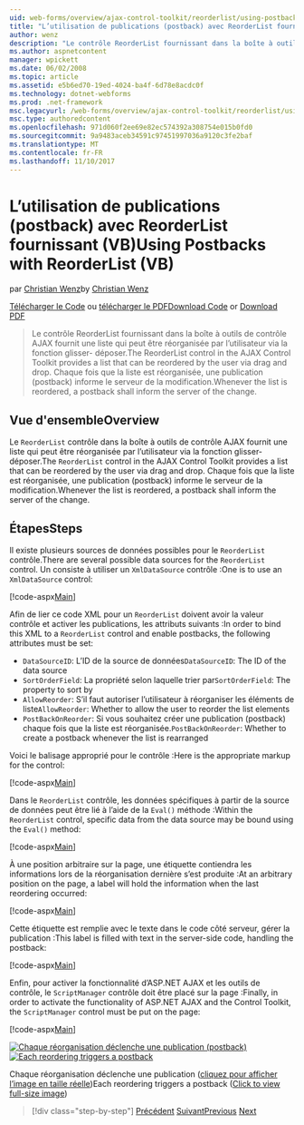 ```yaml
---
uid: web-forms/overview/ajax-control-toolkit/reorderlist/using-postbacks-with-reorderlist-vb
title: "L’utilisation de publications (postback) avec ReorderList fournissant (VB) | Documents Microsoft"
author: wenz
description: "Le contrôle ReorderList fournissant dans la boîte à outils de contrôle AJAX fournit une liste qui peut être réorganisée par l’utilisateur via la fonction glisser- déposer. Chaque fois que la liste est réorganisée, un bon de commande en cours..."
ms.author: aspnetcontent
manager: wpickett
ms.date: 06/02/2008
ms.topic: article
ms.assetid: e5b6ed70-19ed-4024-ba4f-6d78e8acdc0f
ms.technology: dotnet-webforms
ms.prod: .net-framework
msc.legacyurl: /web-forms/overview/ajax-control-toolkit/reorderlist/using-postbacks-with-reorderlist-vb
msc.type: authoredcontent
ms.openlocfilehash: 971d060f2ee69e82ec574392a308754e015b0fd0
ms.sourcegitcommit: 9a9483aceb34591c97451997036a9120c3fe2baf
ms.translationtype: MT
ms.contentlocale: fr-FR
ms.lasthandoff: 11/10/2017
---
```

<a name="using-postbacks-with-reorderlist-vb"></a><span data-ttu-id="dcd3e-104">L’utilisation de publications (postback) avec ReorderList fournissant (VB)</span><span class="sxs-lookup"><span data-stu-id="dcd3e-104">Using Postbacks with ReorderList (VB)</span></span>
====================
<span data-ttu-id="dcd3e-105">par [Christian Wenz](https://github.com/wenz)</span><span class="sxs-lookup"><span data-stu-id="dcd3e-105">by [Christian Wenz](https://github.com/wenz)</span></span>

<span data-ttu-id="dcd3e-106">[Télécharger le Code](http://download.microsoft.com/download/9/3/f/93f8daea-bebd-4821-833b-95205389c7d0/ReorderList4.vb.zip) ou [télécharger le PDF](http://download.microsoft.com/download/2/d/c/2dc10e34-6983-41d4-9c08-f78f5387d32b/reorderlist4VB.pdf)</span><span class="sxs-lookup"><span data-stu-id="dcd3e-106">[Download Code](http://download.microsoft.com/download/9/3/f/93f8daea-bebd-4821-833b-95205389c7d0/ReorderList4.vb.zip) or [Download PDF](http://download.microsoft.com/download/2/d/c/2dc10e34-6983-41d4-9c08-f78f5387d32b/reorderlist4VB.pdf)</span></span>

> <span data-ttu-id="dcd3e-107">Le contrôle ReorderList fournissant dans la boîte à outils de contrôle AJAX fournit une liste qui peut être réorganisée par l’utilisateur via la fonction glisser- déposer.</span><span class="sxs-lookup"><span data-stu-id="dcd3e-107">The ReorderList control in the AJAX Control Toolkit provides a list that can be reordered by the user via drag and drop.</span></span> <span data-ttu-id="dcd3e-108">Chaque fois que la liste est réorganisée, une publication (postback) informe le serveur de la modification.</span><span class="sxs-lookup"><span data-stu-id="dcd3e-108">Whenever the list is reordered, a postback shall inform the server of the change.</span></span>


## <a name="overview"></a><span data-ttu-id="dcd3e-109">Vue d'ensemble</span><span class="sxs-lookup"><span data-stu-id="dcd3e-109">Overview</span></span>

<span data-ttu-id="dcd3e-110">Le `ReorderList` contrôle dans la boîte à outils de contrôle AJAX fournit une liste qui peut être réorganisée par l’utilisateur via la fonction glisser- déposer.</span><span class="sxs-lookup"><span data-stu-id="dcd3e-110">The `ReorderList` control in the AJAX Control Toolkit provides a list that can be reordered by the user via drag and drop.</span></span> <span data-ttu-id="dcd3e-111">Chaque fois que la liste est réorganisée, une publication (postback) informe le serveur de la modification.</span><span class="sxs-lookup"><span data-stu-id="dcd3e-111">Whenever the list is reordered, a postback shall inform the server of the change.</span></span>

## <a name="steps"></a><span data-ttu-id="dcd3e-112">Étapes</span><span class="sxs-lookup"><span data-stu-id="dcd3e-112">Steps</span></span>

<span data-ttu-id="dcd3e-113">Il existe plusieurs sources de données possibles pour le `ReorderList` contrôle.</span><span class="sxs-lookup"><span data-stu-id="dcd3e-113">There are several possible data sources for the `ReorderList` control.</span></span> <span data-ttu-id="dcd3e-114">Un consiste à utiliser un `XmlDataSource` contrôle :</span><span class="sxs-lookup"><span data-stu-id="dcd3e-114">One is to use an `XmlDataSource` control:</span></span>

[!code-aspx[Main](using-postbacks-with-reorderlist-vb/samples/sample1.aspx)]

<span data-ttu-id="dcd3e-115">Afin de lier ce code XML pour un `ReorderList` doivent avoir la valeur contrôle et activer les publications, les attributs suivants :</span><span class="sxs-lookup"><span data-stu-id="dcd3e-115">In order to bind this XML to a `ReorderList` control and enable postbacks, the following attributes must be set:</span></span>

- <span data-ttu-id="dcd3e-116">`DataSourceID`: L’ID de la source de données</span><span class="sxs-lookup"><span data-stu-id="dcd3e-116">`DataSourceID`: The ID of the data source</span></span>
- <span data-ttu-id="dcd3e-117">`SortOrderField`: La propriété selon laquelle trier par</span><span class="sxs-lookup"><span data-stu-id="dcd3e-117">`SortOrderField`: The property to sort by</span></span>
- <span data-ttu-id="dcd3e-118">`AllowReorder`: S’il faut autoriser l’utilisateur à réorganiser les éléments de liste</span><span class="sxs-lookup"><span data-stu-id="dcd3e-118">`AllowReorder`: Whether to allow the user to reorder the list elements</span></span>
- <span data-ttu-id="dcd3e-119">`PostBackOnReorder`: Si vous souhaitez créer une publication (postback) chaque fois que la liste est réorganisée.</span><span class="sxs-lookup"><span data-stu-id="dcd3e-119">`PostBackOnReorder`: Whether to create a postback whenever the list is rearranged</span></span>

<span data-ttu-id="dcd3e-120">Voici le balisage approprié pour le contrôle :</span><span class="sxs-lookup"><span data-stu-id="dcd3e-120">Here is the appropriate markup for the control:</span></span>

[!code-aspx[Main](using-postbacks-with-reorderlist-vb/samples/sample2.aspx)]

<span data-ttu-id="dcd3e-121">Dans le `ReorderList` contrôle, les données spécifiques à partir de la source de données peut être lié à l’aide de la `Eval()` méthode :</span><span class="sxs-lookup"><span data-stu-id="dcd3e-121">Within the `ReorderList` control, specific data from the data source may be bound using the `Eval()` method:</span></span>

[!code-aspx[Main](using-postbacks-with-reorderlist-vb/samples/sample3.aspx)]

<span data-ttu-id="dcd3e-122">À une position arbitraire sur la page, une étiquette contiendra les informations lors de la réorganisation dernière s’est produite :</span><span class="sxs-lookup"><span data-stu-id="dcd3e-122">At an arbitrary position on the page, a label will hold the information when the last reordering occurred:</span></span>

[!code-aspx[Main](using-postbacks-with-reorderlist-vb/samples/sample4.aspx)]

<span data-ttu-id="dcd3e-123">Cette étiquette est remplie avec le texte dans le code côté serveur, gérer la publication :</span><span class="sxs-lookup"><span data-stu-id="dcd3e-123">This label is filled with text in the server-side code, handling the postback:</span></span>

[!code-aspx[Main](using-postbacks-with-reorderlist-vb/samples/sample5.aspx)]

<span data-ttu-id="dcd3e-124">Enfin, pour activer la fonctionnalité d’ASP.NET AJAX et les outils de contrôle, le `ScriptManager` contrôle doit être placé sur la page :</span><span class="sxs-lookup"><span data-stu-id="dcd3e-124">Finally, in order to activate the functionality of ASP.NET AJAX and the Control Toolkit, the `ScriptManager` control must be put on the page:</span></span>

[!code-aspx[Main](using-postbacks-with-reorderlist-vb/samples/sample6.aspx)]


<span data-ttu-id="dcd3e-125">[![Chaque réorganisation déclenche une publication (postback)](using-postbacks-with-reorderlist-vb/_static/image2.png)](using-postbacks-with-reorderlist-vb/_static/image1.png)</span><span class="sxs-lookup"><span data-stu-id="dcd3e-125">[![Each reordering triggers a postback](using-postbacks-with-reorderlist-vb/_static/image2.png)](using-postbacks-with-reorderlist-vb/_static/image1.png)</span></span>

<span data-ttu-id="dcd3e-126">Chaque réorganisation déclenche une publication ([cliquez pour afficher l’image en taille réelle](using-postbacks-with-reorderlist-vb/_static/image3.png))</span><span class="sxs-lookup"><span data-stu-id="dcd3e-126">Each reordering triggers a postback ([Click to view full-size image](using-postbacks-with-reorderlist-vb/_static/image3.png))</span></span>

>[!div class="step-by-step"]
<span data-ttu-id="dcd3e-127">[Précédent](drag-and-drop-via-reorderlist-cs.md)
[Suivant](drag-and-drop-via-reorderlist-vb.md)</span><span class="sxs-lookup"><span data-stu-id="dcd3e-127">[Previous](drag-and-drop-via-reorderlist-cs.md)
[Next](drag-and-drop-via-reorderlist-vb.md)</span></span>

